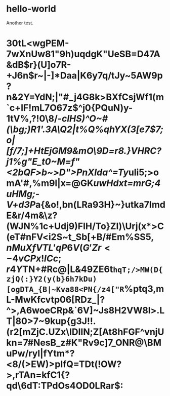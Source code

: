 # hello-world


Another test.

30tL<wgPEM-7wXnUw81"9h)uqdgK"UeSB=D47A&dB$r}(U]o7R-+J6n$r~|-]*Daa|K6y7q/tJy~5AW9p?n&2Y=YdN;|"#_j4G8k>BXfCsjWf1(m`c+IF!mL7O67z$^j0{PQuN)y-1tV%,?!0\8/-*clHS)^O~#(\bg;)R1'.3A\Q2|t%Q\%qhYX(3[e7$7;o|[f/7;]+HtEjGM9&mO\9D=r8.}VHRC?j1%g"E_t0~M=f"<2bQF>b~>D">PnXIda^=Ty*uli5;>omA'#,%m9l|x=@GK*uwHdxt=mrG;4uHMg;-V+d3P*a{&o!,bn(LRa93H}~}utka7ImdE&r/4m&\z?(WJN%1c+Udj9)FIH/To}Zl)\Urj(x*>C(eT#nFV<i2S~t_Sb[+B/#Em%SS$5,nMuXfVTL'{qP6V(G'Zr<-4vCPx!lCc;r}4Y$TN+#Rc@\|L&49ZE6t`hqT;/>MW(D{zjQ(:}Y2(y(b}6h7kDu)[ogDTA_{B|~Kva88<PN{/z4["R`%ptq3,mL-MwKfcvtp06[RDz_|?^>,A6woeCRp&`6V]~Js8H2VW8l>.LT|80>7~9kup{g3J!!.(r2[mZjC.UZx\IDIIN;Z[At8hFGF^vnjUkn=7#NesB_z#K"Rv9c]7_ONR@\BMuPw/ryl|fYtm*?<8/(>EW)>pIfQ=TDt(!OW?>,rTAn=kfC1{?qd\6dT:TPdOs4OD0LRar$:
=======

